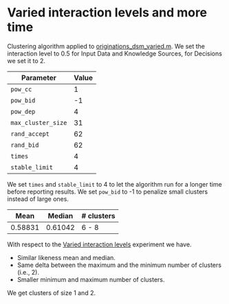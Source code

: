 # Varied interaction levels and more time

Clustering algorithm applied to [originations_dsm_varied.m](/dsm/originations_dsm_varied.m). We set the interaction level to 0.5 for Input Data and Knowledge Sources, for Decisions we set it to 2.

| **Parameter**          | **Value** |
| --- | --- |
| `pow_cc`           |     1 |
| `pow_bid`          |    -1 |
| `pow_dep`          |     4 |
| `max_cluster_size` |    31 |
| `rand_accept`      |    62 |
| `rand_bid`         |    62 |
| `times`            |     4 |
| `stable_limit`     |     4 |

We set `times` and `stable_limit` to 4 to let the algorithm run for a longer time before reporting results. We set `pow_bid` to -1 to penalize small clusters instead of large ones.

| **Mean** | **Median** | **# clusters** |
| --- | --- | --- |
| 0.58831 | 0.61042 | 6 - 8 |

With respect to the [Varied interaction levels](/results/7-varied-interaction-levels) experiment we have.

- Similar likeness mean and median.
- Same delta between the maximum and the minimum number of clusters (i.e., 2).
- Smaller minimum and maximum number of clusters.

We get clusters of size 1 and 2.